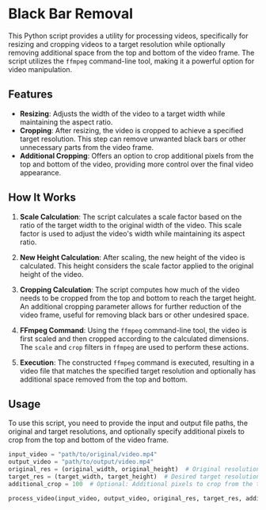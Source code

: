 # Black Bar Removal

This Python script provides a utility for processing videos, specifically for resizing and cropping videos to a target resolution while optionally removing additional space from the top and bottom of the video frame. The script utilizes the `ffmpeg` command-line tool, making it a powerful option for video manipulation.

## Features

- **Resizing**: Adjusts the width of the video to a target width while maintaining the aspect ratio.
- **Cropping**: After resizing, the video is cropped to achieve a specified target resolution. This step can remove unwanted black bars or other unnecessary parts from the video frame.
- **Additional Cropping**: Offers an option to crop additional pixels from the top and bottom of the video, providing more control over the final video appearance.

## How It Works

1. **Scale Calculation**: The script calculates a scale factor based on the ratio of the target width to the original width of the video. This scale factor is used to adjust the video's width while maintaining its aspect ratio.

2. **New Height Calculation**: After scaling, the new height of the video is calculated. This height considers the scale factor applied to the original height of the video.

3. **Cropping Calculation**: The script computes how much of the video needs to be cropped from the top and bottom to reach the target height. An additional cropping parameter allows for further reduction of the video frame, useful for removing black bars or other undesired space.

4. **FFmpeg Command**: Using the `ffmpeg` command-line tool, the video is first scaled and then cropped according to the calculated dimensions. The `scale` and `crop` filters in `ffmpeg` are used to perform these actions.

5. **Execution**: The constructed `ffmpeg` command is executed, resulting in a video file that matches the specified target resolution and optionally has additional space removed from the top and bottom.

## Usage

To use this script, you need to provide the input and output file paths, the original and target resolutions, and optionally specify additional pixels to crop from the top and bottom of the video frame.

```python
input_video = "path/to/original/video.mp4"
output_video = "path/to/output/video.mp4"
original_res = (original_width, original_height)  # Original resolution of the video
target_res = (target_width, target_height)  # Desired target resolution
additional_crop = 100  # Optional: Additional pixels to crop from the top and bottom

process_video(input_video, output_video, original_res, target_res, additional_crop)
